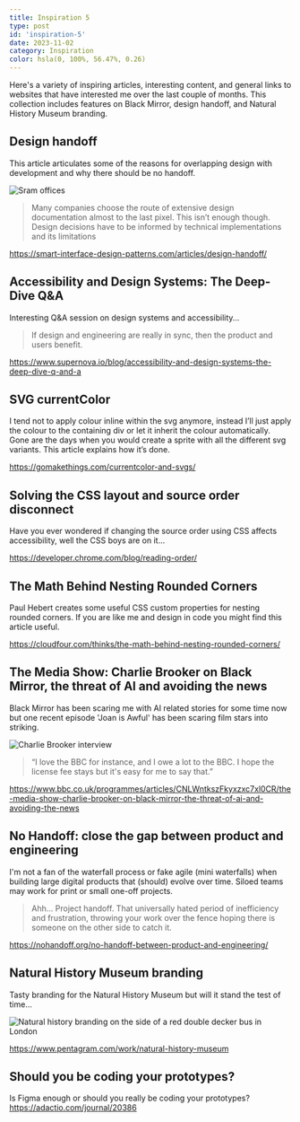 ```yaml
---
title: Inspiration 5
type: post
id: 'inspiration-5'
date: 2023-11-02
category: Inspiration
color: hsla(0, 100%, 56.47%, 0.26)
---
```


Here's a variety of inspiring articles, interesting content, and general links to websites that have interested me over the last couple of months. This collection includes features on Black Mirror, design handoff, and Natural History Museum branding.

## Design handoff

This article articulates some of the reasons for overlapping design with development and why there should be no handoff.

![Sram offices](/img/inspiration-5/fluid-design-handoff-model.avif)


>Many companies choose the route of extensive design documentation almost to the last pixel. This isn’t enough though. Design decisions have to be informed by technical implementations and its limitations

https://smart-interface-design-patterns.com/articles/design-handoff/

## Accessibility and Design Systems: The Deep-Dive Q&A

Interesting Q&A session on design systems and accessibility…

>If design and engineering are really in sync, then the product and users benefit.

https://www.supernova.io/blog/accessibility-and-design-systems-the-deep-dive-q-and-a

## SVG currentColor

I tend not to apply colour inline within the svg anymore, instead I’ll just apply the colour to the containing div or let it inherit the colour automatically. Gone are the days when you would create a sprite with all the different svg variants. This article explains how it’s done.

https://gomakethings.com/currentcolor-and-svgs/

## Solving the CSS layout and source order disconnect
Have you ever wondered if changing the source order using CSS affects accessibility, well the CSS boys are on it…

https://developer.chrome.com/blog/reading-order/

## The Math Behind Nesting Rounded Corners

Paul Hebert creates some useful CSS custom properties for nesting rounded corners. If you are like me and design in code you might find this article useful.

https://cloudfour.com/thinks/the-math-behind-nesting-rounded-corners/

## The Media Show: Charlie Brooker on Black Mirror, the threat of AI and avoiding the news

Black Mirror has been scaring me with AI related stories for some time now but one recent episode 'Joan is Awful' has been scaring film stars into striking.

![Charlie Brooker interview](/img/inspiration-5/black-mirror.jpeg)

>“I love the BBC for instance, and I owe a lot to the BBC. I hope the license fee stays but it's easy for me to say that.”

https://www.bbc.co.uk/programmes/articles/CNLWntkszFkyxzxc7xl0CR/the-media-show-charlie-brooker-on-black-mirror-the-threat-of-ai-and-avoiding-the-news

## No Handoff: close the gap between product and engineering

I'm not a fan of the waterfall process or fake agile (mini waterfalls) when building large digital products that (should) evolve over time. Siloed teams may work for print or small one-off projects.

>Ahh… Project handoff. That universally hated period of inefficiency and frustration, throwing your work over the fence hoping there is someone on the other side to catch it.

https://nohandoff.org/no-handoff-between-product-and-engineering/

## Natural History Museum branding

Tasty branding for the Natural History Museum but will it stand the test of time...

![Natural history branding on the side of a red double decker bus in London ](/img/inspiration-5/natural-history.avif)

https://www.pentagram.com/work/natural-history-museum

## Should you be coding your prototypes?

Is Figma enough or should you really be coding your prototypes?
https://adactio.com/journal/20386
